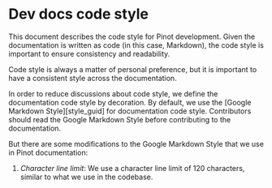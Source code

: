# Dev docs code style

This document describes the code style for Pinot development.
Given the documentation is written as code (in this case, Markdown), the code style is important to ensure consistency 
and readability.

Code style is always a matter of personal preference, but it is important to have a consistent style across the
documentation.

In order to reduce discussions about code style, we define the documentation code style by decoration.
By default, we use the [Google Markdown Style][style_guid] for documentation code style.
Contributors should read the Google Markdown Style before contributing to the documentation.

But there are some modifications to the Google Markdown Style that we use in Pinot documentation:

1. *Character line limit*: We use a character line limit of 120 characters, similar to what we use in the codebase.

[style_guide]: https://google.github.io/styleguide/docguide/style.html
